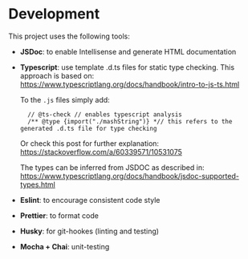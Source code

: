 # Development

This project uses the following tools:

- **JSDoc**: to enable Intellisense and generate HTML documentation
- **Typescript**: use template .d.ts files for static type checking.
  This approach is based on:
  https://www.typescriptlang.org/docs/handbook/intro-to-js-ts.html

  To the `.js` files simply add:

  ```
    // @ts-check // enables typescript analysis
    /** @type {import("./mashString")} *// this refers to the generated .d.ts file for type checking
  ```

  Or check this post for further explanation:
  https://stackoverflow.com/a/60339571/10531075

  The types can be inferred from JSDOC as described in:
  https://www.typescriptlang.org/docs/handbook/jsdoc-supported-types.html

- **Eslint**: to encourage consistent code style
- **Prettier**: to format code
- **Husky**: for git-hookes (linting and testing)
- **Mocha + Chai**: unit-testing

